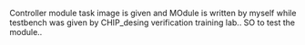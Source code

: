 Controller module task image is given and MOdule is written by myself 
while testbench was given by CHIP_desing verification training lab.. SO to test the module..


